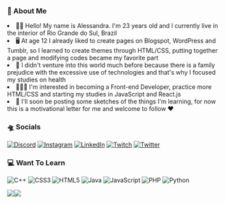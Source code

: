 ### 👻 About Me
<li>👋🏻 Hello! My name is Alessandra. I'm 23 years old and I currently live in the interior of Rio Grande do Sul, Brazil<br><li>🖥️ At age 12 I already liked to create pages on Blogspot, WordPress and Tumblr, so I learned to create themes through HTML/CSS, putting together a page and modifying codes became my favorite part<br><li>👺 I didn't venture into this world much before because there is a family prejudice with the excessive use of technologies and that's why I focused my studies on health<br><li>👩🏻‍💻 I'm interested in becoming a Front-end Developer, practice more HTML/CSS and starting my studies in JavaScript and React.js<br><li>🎯 I'll soon be posting some sketches of the things I'm learning, for now this is a motivational letter for me and welcome to follow ♥

### 🛸 Socials
[![Discord](https://img.shields.io/badge/Discord-%237289DA.svg?logo=discord&logoColor=white)](https://discord.gg/harriett#5201) [![Instagram](https://img.shields.io/badge/Instagram-%23E4405F.svg?logo=Instagram&logoColor=white)](https://instagram.com/p.a.i.m) [![LinkedIn](https://img.shields.io/badge/LinkedIn-%230077B5.svg?logo=linkedin&logoColor=white)](https://linkedin.com/in/alessandra-paim) [![Twitch](https://img.shields.io/badge/Twitch-%239146FF.svg?logo=Twitch&logoColor=white)](https://twitch.tv/lessinha) [![Twitter](https://img.shields.io/badge/Twitter-%231DA1F2.svg?logo=Twitter&logoColor=white)](https://twitter.com/lsvzw) 

### 💻 Want To Learn
![C++](https://img.shields.io/badge/c++-%2300599C.svg?style=flat&logo=c%2B%2B&logoColor=white) ![CSS3](https://img.shields.io/badge/css3-%231572B6.svg?style=flat&logo=css3&logoColor=white) ![HTML5](https://img.shields.io/badge/html5-%23E34F26.svg?style=flat&logo=html5&logoColor=white) ![Java](https://img.shields.io/badge/java-%23ED8B00.svg?style=flat&logo=java&logoColor=white) ![JavaScript](https://img.shields.io/badge/javascript-%23323330.svg?style=flat&logo=javascript&logoColor=%23F7DF1E) ![PHP](https://img.shields.io/badge/php-%23777BB4.svg?style=flat&logo=php&logoColor=white) ![Python](https://img.shields.io/badge/python-3670A0?style=flat&logo=python&logoColor=ffdd54)

![](https://github-readme-stats.vercel.app/api?username=alessandrapaim&theme=bear&hide_border=true&include_all_commits=true&count_private=false)![](https://github-readme-stats.vercel.app/api/top-langs/?username=alessandrapaim&theme=bear&hide_border=true&include_all_commits=true&count_private=false&layout=compact)
